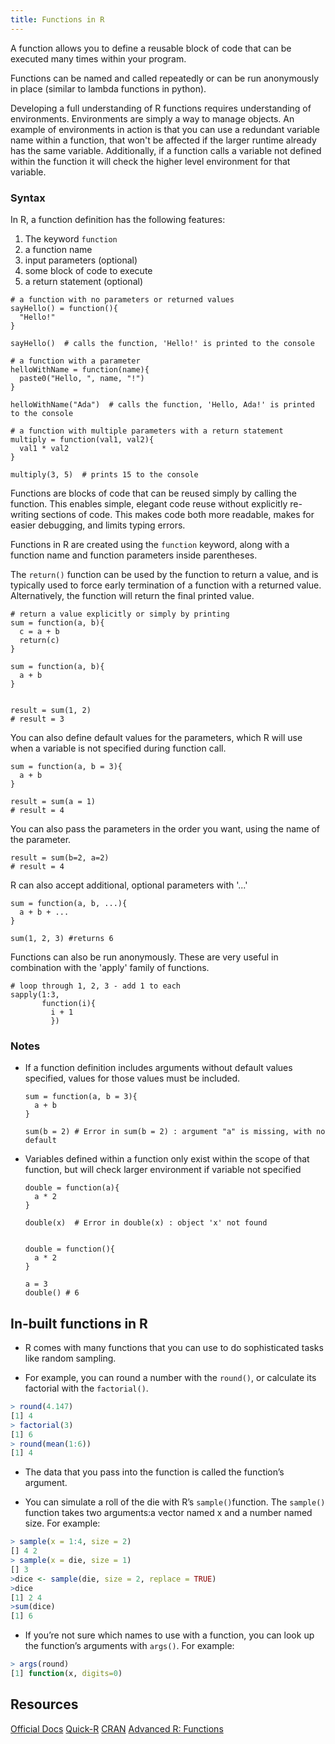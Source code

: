 ```yaml
---
title: Functions in R
---
```


A function allows you to define a reusable block of code that can be executed many times within your program. 

Functions can be named and called repeatedly or can be run anonymously in place (similar to lambda functions in python).

Developing a full understanding of R functions requires understanding of environments. 
Environments are simply a way to manage objects. An example of environments in action is that you can use a redundant variable
name within a function, that won't be affected if the larger runtime already has the same variable. Additionally, if a 
function calls a variable not defined within the function it will check the higher level environment for that variable.

### Syntax

In R, a function definition has the following features:

1. The keyword `function`
2. a function name
3. input parameters (optional)
4. some block of code to execute
5. a return statement (optional)

```{r}
# a function with no parameters or returned values
sayHello() = function(){
  "Hello!"
}

sayHello()  # calls the function, 'Hello!' is printed to the console

# a function with a parameter
helloWithName = function(name){
  paste0("Hello, ", name, "!")
}

helloWithName("Ada")  # calls the function, 'Hello, Ada!' is printed to the console

# a function with multiple parameters with a return statement
multiply = function(val1, val2){
  val1 * val2
}
  
multiply(3, 5)  # prints 15 to the console
```

Functions are blocks of code that can be reused simply by calling the function. This enables simple, elegant code reuse without explicitly re-writing sections of code. This makes code both more readable, makes for easier debugging, and limits typing errors. 

Functions in R are created using the `function` keyword, along with a function name and function parameters inside parentheses.

The `return()` function can be used by the function to return a value, and is typically used to force early termination of a function with a returned value.
Alternatively, the function will return the final printed value.

```{r}
# return a value explicitly or simply by printing
sum = function(a, b){
  c = a + b
  return(c)
}

sum = function(a, b){
  a + b
}


result = sum(1, 2)
# result = 3
```

You can also define default values for the parameters, which R will use when a variable is not specified during function call.

```{r}
sum = function(a, b = 3){
  a + b
}

result = sum(a = 1)
# result = 4
```

You can also pass the parameters in the order you want, using the name of the parameter.

```{r}
result = sum(b=2, a=2)
# result = 4
```

R can also accept additional, optional parameters with '...'

```{r}
sum = function(a, b, ...){
  a + b + ...
}

sum(1, 2, 3) #returns 6
```

Functions can also be run anonymously. These are very useful in combination with the 'apply' family of functions.

```{r}
# loop through 1, 2, 3 - add 1 to each
sapply(1:3,
       function(i){
         i + 1
         })

```

### Notes

- If a function definition includes arguments without default values specified, values for those values must be included. 

  ```{r}
  sum = function(a, b = 3){
    a + b
  }
  
  sum(b = 2) # Error in sum(b = 2) : argument "a" is missing, with no default
  ```

- Variables defined within a function only exist within the scope of that function, but will check larger environment if variable not specified

  ```{r}
  double = function(a){
    a * 2
  }
  
  double(x)  # Error in double(x) : object 'x' not found
  
  
  double = function(){
    a * 2
  }
  
  a = 3
  double() # 6
  ```

## In-built functions in R

- R comes with many functions that you can use to do sophisticated tasks like random
sampling.

- For example, you can round a number with the `round()`, or calculate
its factorial with the `factorial()`.

```r
> round(4.147)
[1] 4
> factorial(3)
[1] 6
> round(mean(1:6))
[1] 4
```

- The data that you pass into the function is called the function’s argument.

- You can simulate a roll of the die with R’s  `sample()`function. The `sample()` function takes two arguments:a vector named  x and a number named  size. For example:

```r
> sample(x = 1:4, size = 2)
[] 4 2
> sample(x = die, size = 1)
[] 3
>dice <- sample(die, size = 2, replace = TRUE)
>dice
[1] 2 4
>sum(dice)
[1] 6
```
- If you’re not sure which names to use with a function, you can look up the function’s
arguments with `args()`. For example:

```r
> args(round)
[1] function(x, digits=0)
```

## Resources

<a href='https://cran.r-project.org/manuals.html' target='_blank' rel='nofollow'>Official Docs</a>
<a href='https://www.statmethods.net/management/functions.html' target='_blank' rel='nofollow'>Quick-R</a>
<a href='https://cran.r-project.org/doc/manuals/r-release/R-lang.html#Functions' target='_blank' rel='nofollow'>CRAN</a>
<a href='http://adv-r.had.co.nz/Functions.html' target='_blank' rel='nofollow'>Advanced R: Functions</a>
